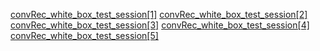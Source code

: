 [convRec_white_box_test_session[1]](https://www.dropbox.com/scl/fi/my7be10bc5ugqwu4oa1an/convRec_white_box_test_session-1.h5?rlkey=1cekrr79pwmfcg4cmbk4p8aex&st=m7m20hcc&dl=0)
[convRec_white_box_test_session[2]](https://www.dropbox.com/scl/fi/6gp0hodtvoqbqu1tjzd8b/convRec_white_box_test_session-2.h5?rlkey=36ye5oxim9b4mefc3n1yfkn44&st=zxcev5yd&dl=0)
[convRec_white_box_test_session[3]](https://www.dropbox.com/scl/fi/c86gf3vnhbznjz8sed780/convRec_white_box_test_session-3.h5?rlkey=4edd1q4h5qxcnaabq6ynz6oky&st=6kl7zn3z&dl=0)
[convRec_white_box_test_session[4]](https://www.dropbox.com/scl/fi/6gosxe2xtqg867g5whx8d/convRec_white_box_test_session-4.h5?rlkey=hzy06z5qk8bucwmgw4ybpjlbz&st=5ezzi7i7&dl=0)
[convRec_white_box_test_session[5]](https://www.dropbox.com/scl/fi/87860he60xziefwxikkt5/convRec_white_box_test_session-5.h5?rlkey=e29nqkmsr7rgn6cr7702qt6gk&st=cwgeo0dk&dl=0)
